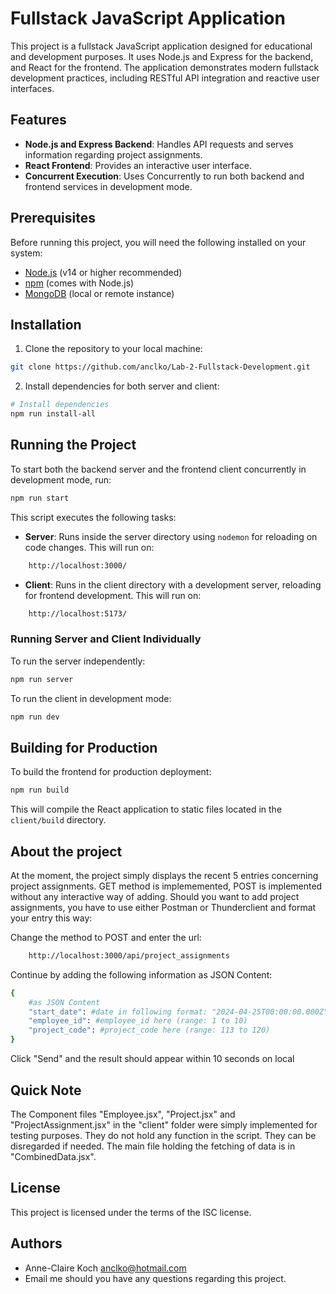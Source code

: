 # Fullstack JavaScript Application

This project is a fullstack JavaScript application designed for educational and development purposes. It uses Node.js and Express for the backend, and React for the frontend. The application demonstrates modern fullstack development practices, including RESTful API integration and reactive user interfaces.

## Features

- **Node.js and Express Backend**: Handles API requests and serves information regarding project assignments.
- **React Frontend**: Provides an interactive user interface.
- **Concurrent Execution**: Uses Concurrently to run both backend and frontend services in development mode.

## Prerequisites

Before running this project, you will need the following installed on your system:
- [Node.js](https://nodejs.org/) (v14 or higher recommended)
- [npm](https://npmjs.com/) (comes with Node.js)
- [MongoDB](https://www.mongodb.com/) (local or remote instance)

## Installation

1. Clone the repository to your local machine:

```bash
git clone https://github.com/anclko/Lab-2-Fullstack-Development.git
```

2. Install dependencies for both server and client:

```bash
# Install dependencies
npm run install-all
```

## Running the Project

To start both the backend server and the frontend client concurrently in development mode, run:

```bash
npm run start
```

This script executes the following tasks:
- **Server**: Runs inside the server directory using `nodemon` for reloading on code changes. This will run on:

```bash
    http://localhost:3000/
```

- **Client**: Runs in the client directory with a development server, reloading for frontend development. This will run on:

```bash
    http://localhost:5173/
```

### Running Server and Client Individually

To run the server independently:

```bash
npm run server
```

To run the client in development mode:

```bash
npm run dev
```

## Building for Production

To build the frontend for production deployment:

```bash
npm run build
```

This will compile the React application to static files located in the `client/build` directory.

## About the project

At the moment, the project simply displays the recent 5 entries concerning project assignments. GET method is implememented, POST is implemented without any interactive way of adding.
Should you want to add project assignments, you have to use either Postman or Thunderclient and format your entry this way:

Change the method to POST and enter the url:

```bash
    http://localhost:3000/api/project_assignments
```

Continue by adding the following information as JSON Content:

```bash
{
    #as JSON Content
    "start_date": #date in following format: "2024-04-25T00:00:00.000Z",
    "employee_id": #employee_id here (range: 1 to 10)
    "project_code": #project_code here (range: 113 to 120)
}
```

Click "Send" and the result should appear within 10 seconds on local

## Quick Note
The Component files "Employee.jsx", "Project.jsx" and "ProjectAssignment.jsx" in the "client" folder were simply implemented for testing purposes. They do not hold any function in the script. They can be disregarded if needed. The main file holding the fetching of data is in "CombinedData.jsx".

## License

This project is licensed under the terms of the ISC license.

## Authors

- Anne-Claire Koch [anclko@hotmail.com](mailto:anclko@hotmail.com)
- Email me should you have any questions regarding this project.
